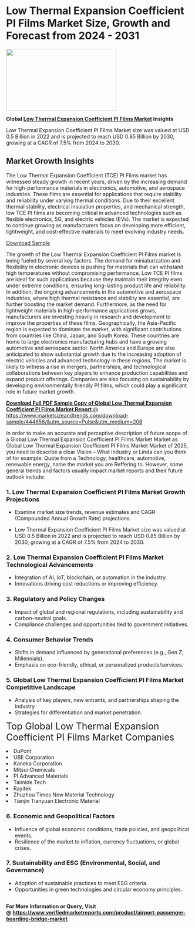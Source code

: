 <H1>Low Thermal Expansion Coefficient PI Films Market Size, Growth and Forecast from 2024 - 2031</H1><img class="aligncenter size-medium wp-image-584254" src="https://thirdeyenews.in/wp-content/uploads/2024/09/Global-Market-Research-300x168.jpeg" alt="" width="300" height="168" /><p><strong>Global&nbsp;<a href="https://www.marketsizeandtrends.com/download-sample/444656/&amp;utm_source=Pulse&amp;utm_medium=208">Low Thermal Expansion Coefficient PI Films Market</a> Insights</strong></p><p>Low Thermal Expansion Coefficient PI Films Market size was valued at USD 0.5 Billion in 2022 and is projected to reach USD 0.85 Billion by 2030, growing at a CAGR of 7.5% from 2024 to 2030.</p><p><h2>Market Growth Insights</h2> <p>The Low Thermal Expansion Coefficient (TCE) PI Films market has witnessed steady growth in recent years, driven by the increasing demand for high-performance materials in electronics, automotive, and aerospace industries. These films are essential for applications that require stability and reliability under varying thermal conditions. Due to their excellent thermal stability, electrical insulation properties, and mechanical strength, low TCE PI films are becoming critical in advanced technologies such as flexible electronics, 5G, and electric vehicles (EVs). The market is expected to continue growing as manufacturers focus on developing more efficient, lightweight, and cost-effective materials to meet evolving industry needs.</p> <p><a href="download_sample_link_here">Download Sample</a></p> <p>The growth of the Low Thermal Expansion Coefficient PI Films market is being fueled by several key factors. The demand for miniaturization and flexibility in electronic devices is pushing for materials that can withstand high temperatures without compromising performance. Low TCE PI films are ideal for such applications because they maintain their integrity even under extreme conditions, ensuring long-lasting product life and reliability. In addition, the ongoing advancements in the automotive and aerospace industries, where high thermal resistance and stability are essential, are further boosting the market demand. Furthermore, as the need for lightweight materials in high-performance applications grows, manufacturers are investing heavily in research and development to improve the properties of these films. Geographically, the Asia-Pacific region is expected to dominate the market, with significant contributions from countries like China, Japan, and South Korea. These countries are home to large electronics manufacturing hubs and have a growing automotive and aerospace sector. North America and Europe are also anticipated to show substantial growth due to the increasing adoption of electric vehicles and advanced technology in these regions. The market is likely to witness a rise in mergers, partnerships, and technological collaborations between key players to enhance production capabilities and expand product offerings. Companies are also focusing on sustainability by developing environmentally friendly PI films, which could play a significant role in future market growth. <p><a href="get_more_link_here"></p><p><span class=""><strong>Download Full PDF Sample Copy of Global Low Thermal Expansion Coefficient PI Films Market Report</strong> @ <a href="https://www.marketsizeandtrends.com/download-sample/444656/&amp;utm_source=Pulse&amp;utm_medium=208" target="_blank">https://www.marketsizeandtrends.com/download-sample/444656/&amp;utm_source=Pulse&amp;utm_medium=208</a></span></p><p>In order to make an accurate and perceptive description of future scope of a Global&nbsp;Low Thermal Expansion Coefficient PI Films Market Market as Global&nbsp;Low Thermal Expansion Coefficient PI Films Market Market of 2025, you need to describe a clear Vision &ndash; What Industry or Linda can you think of for example: Quote from a Technology, healthcare, automotive, renewable energy, name the market you are Reffering to. However, some general trends and factors usually impact market reports and their future outlook include:</p><h3>1.&nbsp;<strong>Low Thermal Expansion Coefficient PI Films Market Growth Projections</strong></h3><ul><li>Examine market size trends, revenue estimates and CAGR (Compounded Annual Growth Rate) projections.</li><li><p>Low Thermal Expansion Coefficient PI Films Market size was valued at USD 0.5 Billion in 2022 and is projected to reach USD 0.85 Billion by 2030, growing at a CAGR of 7.5% from 2024 to 2030.</p></li></ul><h3>2.&nbsp;<strong>Low Thermal Expansion Coefficient PI Films Market Technological Advancements</strong></h3><ul><li>Integration of AI, IoT, blockchain, or automation in the industry.</li><li>Innovations driving cost reductions or improving efficiency.</li></ul><h3>3.&nbsp;<strong>Regulatory and Policy Changes</strong></h3><ul><li>Impact of global and regional regulations, including sustainability and carbon-neutral goals.</li><li>Compliance challenges and opportunities tied to government initiatives.</li></ul><h3>4.&nbsp;<strong>Consumer Behavior Trends</strong></h3><ul><li>Shifts in demand influenced by generational preferences (e.g., Gen Z, Millennials).</li><li>Emphasis on eco-friendly, ethical, or personalized products/services.</li></ul><h3>5.&nbsp;<strong>Global Low Thermal Expansion Coefficient PI Films Market Competitive Landscape</strong></h3><ul><li>Analysis of key players, new entrants, and partnerships shaping the industry.</li><li>Strategies for differentiation and market penetration.</li></ul><p data-pm-slice="1 1 []"><span style="color: inherit; font-family: inherit; font-size: 25px;">Top Global Low Thermal Expansion Coefficient PI Films Market Companies</span></p><div class="" data-test-id=""><p><li>DuPont</li><li> UBE Corporation</li><li> Kaneka Corporation</li><li> Mitsui Chemicals</li><li> PI Advanced Materials</li><li> Taimide Tech</li><li> Rayitek</li><li> Zhuzhou Times New Material Technology</li><li> Tianjin Tianyuan Electronic Material</li></p></div><h3>6.&nbsp;<strong>Economic and Geopolitical Factors</strong></h3><ul><li>Influence of global economic conditions, trade policies, and geopolitical events.</li><li>Resilience of the market to inflation, currency fluctuations, or global crises.</li></ul><h3>7.&nbsp;<strong>Sustainability and ESG (Environmental, Social, and Governance)</strong></h3><ul><li>Adoption of sustainable practices to meet ESG criteria.</li><li>Opportunities in green technologies and circular economy principles.</li></ul><h2><strong style="font-size: 14px;">For More Information or Query, Visit @&nbsp;</strong><a style="background-color: #ffffff; font-size: 14px;" href="https://www.marketsizeandtrends.com/report/low-thermal-expansion-coefficient-pi-films-market/" target="_blank">https://www.verifiedmarketreports.com/product/airport-passenger-boarding-bridge-market</a></h2>
